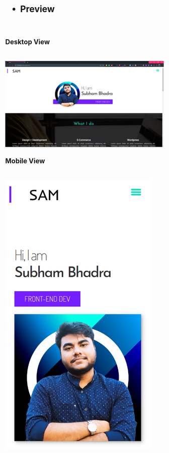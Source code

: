 <br>

<h1>
  
- Preview

</h1>
  

  
<br>

## Desktop View

<br>

![App Screenshot](https://github.com/subham-04/Portfolio/blob/main/pp.png)

## Mobile View

<br>

![App Screenshot](https://github.com/subham-04/Portfolio/blob/main/mobile.png)
